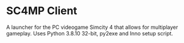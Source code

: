 # SC4MP Client
A launcher for the PC videogame Simcity 4 that allows for multiplayer gameplay. Uses Python 3.8.10 32-bit, py2exe and Inno setup script.
